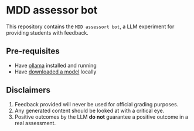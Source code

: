 # MDD assessor bot

This repository contains the `MDD assessort bot`, a LLM experiment for providing students with feedback.

## Pre-requisites

- Have [ollama](https://ollama.com/) installed and running
- Have [downloaded a model](https://ollama.com/library) locally

## Disclaimers

1. Feedback provided will never be used for official grading purposes.
2. Any generated content should be looked at with a critical eye.
3. Positive outcomes by the LLM **do not** guarantee a positive outcome in a real assessment.
